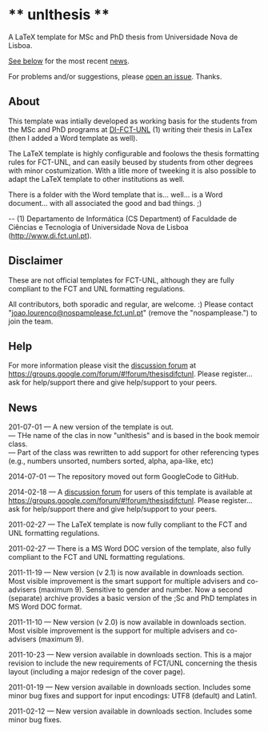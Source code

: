 ** unlthesis **
===============

A LaTeX template for MSc and PhD thesis from Universidade Nova de Lisboa.

[See below](#news) for the most recent [news](#news).

For problems and/or suggestions, please [open an issue](https://github.com/joaomlourenco/unlthesis/issues). Thanks.


About
-----

This template was intially developed as working basis for the students from the MSc and PhD programs at [DI-FCT-UNL](http://www.di.fct.unl.pt) (1) writing their thesis in LaTex (then I added a Word template as well).

The LaTeX template is highly configurable and foolows the thesis formatting rules for FCT-UNL, and can easily beused by students from other degrees with minor costumization. With a litle more of tweeking it is also possible to adapt the LaTeX template to other institutions as well.

There is a folder with the Word template that is... well... is a Word document... with all associated the good and bad things. ;)

-- (1) Departamento de Informática (CS Department) of Faculdade de Ciências e Tecnologia of Universidade Nova de Lisboa (http://www.di.fct.unl.pt).


Disclaimer
----------

These are not official templates for FCT-UNL, although they are fully compliant to the FCT and UNL formatting regulations.

All contributors, both sporadic and regular, are welcome. :) Please contact "joao.lourenco@nospamplease.fct.unl.pt" (remove the "nospamplease.") to join the team.


Help
----

For more information please visit the [discussion forum](https://groups.google.com/forum/#!forum/thesisdifctunl) at https://groups.google.com/forum/#!forum/thesisdifctunl. Please register… ask for help/support there and give help/support to your peers.


News
----
201-07-01 — A new version of the template is out.  
— THe name of the clas in now "unlthesis" and is based in the book memoir class.  
— Part of the class was rewritten to add support for other referencing types (e.g., numbers unsorted, numbers sorted, alpha, apa-like, etc)

2014-07-01 — The repository moved out form GoogleCode to GitHub.

2014-02-18 — A [discussion forum](https://groups.google.com/forum/#!forum/thesisdifctunl) for users of this template is available at https://groups.google.com/forum/#!forum/thesisdifctunl. Please register… ask for help/support there and give help/support to your peers.

2011-02-27 — The LaTeX template is now fully compliant to the FCT and UNL formatting regulations.

2011-02-27 — There is a MS Word DOC version of the template, also fully compliant to the FCT and UNL formatting regulations.

2011-11-19 — New version (v 2.1) is now available in downloads section. Most visible improvement is the smart support for multiple advisers and co-advisers (maximum 9). Sensitive to gender and number. Now a second (separate) archive provides a basic version of the ;Sc and PhD templates in MS Word DOC format.

2011-11-10 — New version (v 2.0) is now available in downloads section. Most visible improvement is the support for multiple advisers and co-advisers (maximum 9).

2011-10-23 — New version available in downloads section. This is a major revision to include the new requirements of FCT/UNL concerning the thesis layout (including a major redesign of the cover page).

2011-01-19 — New version available in downloads section. Includes some minor bug fixes and support for input encodings: UTF8 (default) and Latin1.

2011-02-12 — New version available in downloads section. Includes some minor bug fixes.
